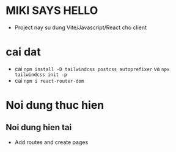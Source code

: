 # MIKI SAYS HELLO

- Project nay su dung Vite/Javascript/React cho client

# cai dat

- cai `npm install -D tailwindcss postcss autoprefixer` va `npx tailwindcss init -p`
- cai `npm i react-router-dom`

# Noi dung thuc hien

## Noi dung hien tai

- Add routes and create pages
